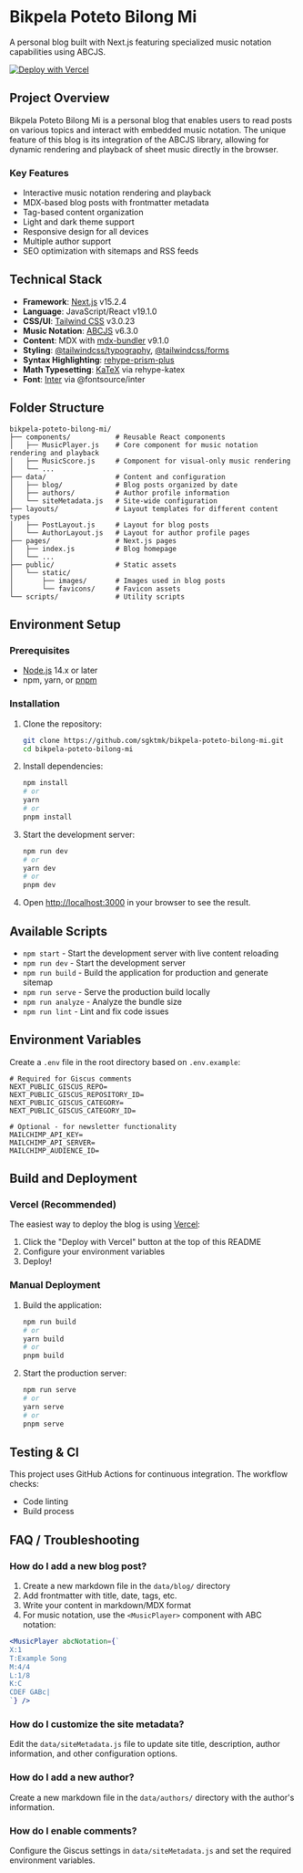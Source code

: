 # Bikpela Poteto Bilong Mi

A personal blog built with Next.js featuring specialized music notation capabilities using ABCJS.

[![Deploy with Vercel](https://vercel.com/button)](https://vercel.com/new/git/external?repository-url=https://github.com/sgktmk/bikpela-poteto-bilong-mi)

## Project Overview

Bikpela Poteto Bilong Mi is a personal blog that enables users to read posts on various topics and interact with embedded music notation. The unique feature of this blog is its integration of the ABCJS library, allowing for dynamic rendering and playback of sheet music directly in the browser.

### Key Features

- Interactive music notation rendering and playback
- MDX-based blog posts with frontmatter metadata
- Tag-based content organization
- Light and dark theme support
- Responsive design for all devices
- Multiple author support
- SEO optimization with sitemaps and RSS feeds

## Technical Stack

- **Framework**: [Next.js](https://nextjs.org/) v15.2.4
- **Language**: JavaScript/React v19.1.0
- **CSS/UI**: [Tailwind CSS](https://tailwindcss.com/) v3.0.23
- **Music Notation**: [ABCJS](https://www.abcjs.net/) v6.3.0
- **Content**: MDX with [mdx-bundler](https://github.com/kentcdodds/mdx-bundler) v9.1.0
- **Styling**: [@tailwindcss/typography](https://github.com/tailwindlabs/tailwindcss-typography), [@tailwindcss/forms](https://github.com/tailwindlabs/tailwindcss-forms)
- **Syntax Highlighting**: [rehype-prism-plus](https://github.com/timlrx/rehype-prism-plus)
- **Math Typesetting**: [KaTeX](https://katex.org/) via rehype-katex
- **Font**: [Inter](https://fonts.google.com/specimen/Inter) via @fontsource/inter

## Folder Structure

```
bikpela-poteto-bilong-mi/
├── components/           # Reusable React components
│   ├── MusicPlayer.js    # Core component for music notation rendering and playback
│   ├── MusicScore.js     # Component for visual-only music rendering
│   └── ...
├── data/                 # Content and configuration
│   ├── blog/             # Blog posts organized by date
│   ├── authors/          # Author profile information
│   └── siteMetadata.js   # Site-wide configuration
├── layouts/              # Layout templates for different content types
│   ├── PostLayout.js     # Layout for blog posts
│   └── AuthorLayout.js   # Layout for author profile pages
├── pages/                # Next.js pages
│   ├── index.js          # Blog homepage
│   └── ...
├── public/               # Static assets
│   └── static/
│       ├── images/       # Images used in blog posts
│       └── favicons/     # Favicon assets
└── scripts/              # Utility scripts
```

## Environment Setup

### Prerequisites

- [Node.js](https://nodejs.org/) 14.x or later
- npm, yarn, or [pnpm](https://pnpm.io/)

### Installation

1. Clone the repository:
   ```bash
   git clone https://github.com/sgktmk/bikpela-poteto-bilong-mi.git
   cd bikpela-poteto-bilong-mi
   ```

2. Install dependencies:
   ```bash
   npm install
   # or
   yarn
   # or
   pnpm install
   ```

3. Start the development server:
   ```bash
   npm run dev
   # or
   yarn dev
   # or
   pnpm dev
   ```

4. Open [http://localhost:3000](http://localhost:3000) in your browser to see the result.

## Available Scripts

- `npm start` - Start the development server with live content reloading
- `npm run dev` - Start the development server
- `npm run build` - Build the application for production and generate sitemap
- `npm run serve` - Serve the production build locally
- `npm run analyze` - Analyze the bundle size
- `npm run lint` - Lint and fix code issues

## Environment Variables

Create a `.env` file in the root directory based on `.env.example`:

```
# Required for Giscus comments
NEXT_PUBLIC_GISCUS_REPO=
NEXT_PUBLIC_GISCUS_REPOSITORY_ID=
NEXT_PUBLIC_GISCUS_CATEGORY=
NEXT_PUBLIC_GISCUS_CATEGORY_ID=

# Optional - for newsletter functionality
MAILCHIMP_API_KEY=
MAILCHIMP_API_SERVER=
MAILCHIMP_AUDIENCE_ID=
```

## Build and Deployment

### Vercel (Recommended)

The easiest way to deploy the blog is using [Vercel](https://vercel.com):

1. Click the "Deploy with Vercel" button at the top of this README
2. Configure your environment variables
3. Deploy!

### Manual Deployment

1. Build the application:
   ```bash
   npm run build
   # or
   yarn build
   # or
   pnpm build
   ```

2. Start the production server:
   ```bash
   npm run serve
   # or
   yarn serve
   # or
   pnpm serve
   ```

## Testing & CI

This project uses GitHub Actions for continuous integration. The workflow checks:

- Code linting
- Build process

## FAQ / Troubleshooting

### How do I add a new blog post?

1. Create a new markdown file in the `data/blog/` directory
2. Add frontmatter with title, date, tags, etc.
3. Write your content in markdown/MDX format
4. For music notation, use the `<MusicPlayer>` component with ABC notation:

```jsx
<MusicPlayer abcNotation={`
X:1
T:Example Song
M:4/4
L:1/8
K:C
CDEF GABc|
`} />
```

### How do I customize the site metadata?

Edit the `data/siteMetadata.js` file to update site title, description, author information, and other configuration options.

### How do I add a new author?

Create a new markdown file in the `data/authors/` directory with the author's information.

### How do I enable comments?

Configure the Giscus settings in `data/siteMetadata.js` and set the required environment variables.
